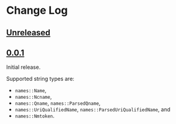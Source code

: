 # Change Log

## [Unreleased]


## [0.0.1]

Initial release.

Supported string types are:

* `names::Name`,
* `names::Ncname`,
* `names::Qname`, `names::ParsedQname`,
* `names::UriQualifiedName`, `names::ParsedUriQualifiedName`, and
* `names::Nmtoken`.

[Unreleased]: <https://gitlab.com/lo48576/xml-string/-/compare/v0.0.1...develop>
[0.0.1]: <https://gitlab.com/lo48576/xml-string/-/releases/v0.0.1>
